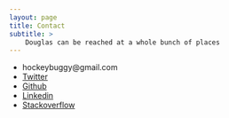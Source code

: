 ```yaml
---
layout: page
title: Contact
subtitle: >
    Douglas can be reached at a whole bunch of places
---
```


<ul id="contacts-list">
  <li class="col-md-4">
    <div>
      hockeybuggy&#64;gmail.com
    </div>
  </li>

  <li class="col-md-4">
    <div>
      <a href="https://twitter.com/hockeybuggy">Twitter</a>
    </div>
  </li>

  <li class="col-md-4">
    <div>
      <a href="https://github.com/hockeybuggy">Github</a>
    </div>
  </li>

  <li class="col-md-4">
    <div>
      <a href="https://www.linkedin.com/in/douglas-anderson-00636b32" data-proofer-ignore>Linkedin</a>
    </div>
  </li>

  <li class="col-md-4">
    <div>
      <a href="http://stackoverflow.com/users/1745922/douglas-anderson">Stackoverflow</a>
    </div>
  </li>
</ul>
